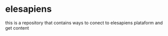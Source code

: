 elesapiens
==========

this is a repository that contains ways to conect to elesapiens plataform and get content